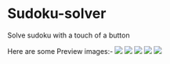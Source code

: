 # Sudoku-solver
Solve sudoku with a touch of a button

Here are some Preview images:-
![](app/src/main/res/drawable/one.jpg)
![](app/src/main/res/drawable/two.jpg)
![](app/src/main/res/drawable/three.jpg)
![](app/src/main/res/drawable/four.jpg)
![](app/src/main/res/drawable/five.jpg)
